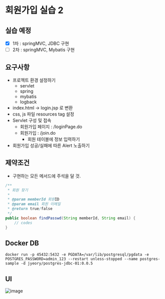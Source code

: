 # 회원가입 실습 2

## 실습 예정

- [x] 1차 : springMVC, JDBC 구현
- [ ] 2차 : springMVC, Mybatis 구현

## 요구사항
- 프로젝트 환경 설정하기
	- servlet
	- spring
	- mybatis
	- logback
- index.html -> login.jsp 로 변환
- css, js 파일 resources tag 설정
- Servlet 구성 및 접속
	- 회원가입 페이지 : /loginPage.do
	- 회원가입 : /join.do
		- 회원 테이블에 정보 입력하기
- 회원가입 성공/실패에 따른 Alert 노출하기

## 제약조건
- 구현하는 모든 메서드에 주석을 달 것.

```java
/**
 * 회원 찾기
 * 
 * @param memberId 회원ID
 * @param email 회원 이메일
 * @return true/false
 */
public boolean findPasswd(String memberId, String email) {
    // codes
}
```

## Docker DB
```
docker run -p 45432:5432 -e PGDATA=/var/lib/postgresql/pgdata -e POSTGRES_PASSWORD=admin_123 --restart unless-stopped --name postgres-sample -d jyeory/postgres-jdbc-01:0.0.5
```

## UI
![image](https://github.com/InitTester/110_Join_02/assets/143479869/43e34a89-7a3d-46fb-882c-9aec5f03aa2b)
